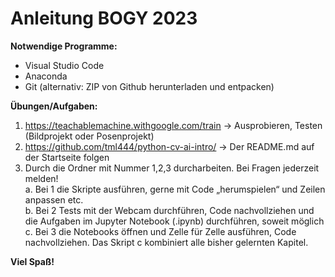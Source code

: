 # Anleitung BOGY 2023

**Notwendige Programme:**
-	Visual Studio Code
-	Anaconda
-	Git (alternativ: ZIP von Github herunterladen und entpacken)

**Übungen/Aufgaben:**
1.	https://teachablemachine.withgoogle.com/train -> Ausprobieren, Testen (Bildprojekt oder Posenprojekt)  
2.	https://github.com/tml444/python-cv-ai-intro/ -> Der README.md auf der Startseite folgen  
3.	Durch die Ordner mit Nummer 1,2,3 durcharbeiten. Bei Fragen jederzeit melden!  
    a.	Bei 1 die Skripte ausführen, gerne mit Code „herumspielen“ und Zeilen anpassen etc.  
    b.	Bei 2 Tests mit der Webcam durchführen, Code nachvollziehen und die Aufgaben im Jupyter Notebook (.ipynb) durchführen, soweit möglich  
    c.	Bei 3 die Notebooks öffnen und Zelle für Zelle ausführen, Code nachvollziehen. Das Skript c kombiniert alle bisher gelernten Kapitel.  

**Viel Spaß!**
